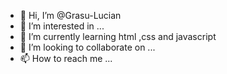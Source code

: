 - 👋 Hi, I’m @Grasu-Lucian
- 👀 I’m interested in ...
- 🌱 I’m currently learning html ,css and javascript
- 💞️ I’m looking to collaborate on ...
- 📫 How to reach me ...

<!---
Grasu-Lucian/Grasu-Lucian is a ✨ special ✨ repository because its `README.md` (this file) appears on your GitHub profile.
You can click the Preview link to take a look at your changes.
--->
